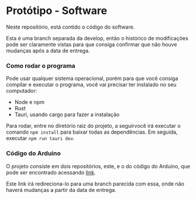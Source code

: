 # Protótipo - Software

Neste repositório, está contido o código do software.

Esta é uma branch separada da develop, então o histórico de modificações pode ser claramente vistas
para que consiga confirmar que não houve mudanças após a data de entrega.

### Como rodar o programa

Pode usar qualquer sistema operacional, porém para que
você consiga compilar e executar o programa, você vai precisar ter instalado no seu computador:

- Node e npm
- Rust
- Tauri, usando cargo para fazer a instalação

Para rodar, entre no diretório raiz do projeto, a seguirvocê irá
executar o comando `npm install` para baixar todas as dependências.
Em seguida, executar `npm run tauri dev`.

### Código do Arduino

O projeto consiste em dois repositórios, este, e o do código do Arduino,
que pode ser encontrado acessando [link]().

Este link irá redireciona-lo para uma branch parecida com essa, onde não
haverá mudanças a partir da data de entrega.